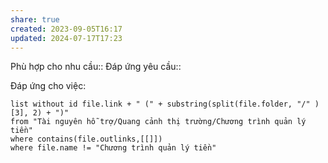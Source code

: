 ```yaml
---
share: true
created: 2023-09-05T16:17
updated: 2024-07-17T17:23
---
```

Phù hợp cho nhu cầu:: 
Đáp ứng yêu cầu:: 

Đáp ứng cho việc:
```dataview
list without id file.link + " (" + substring(split(file.folder, "/" )[3], 2) + ")" 
from "Tài nguyên hỗ trợ/Quang cảnh thị trường/Chương trình quản lý tiền" 
where contains(file.outlinks,[[]])
where file.name != "Chương trình quản lý tiền" 
```